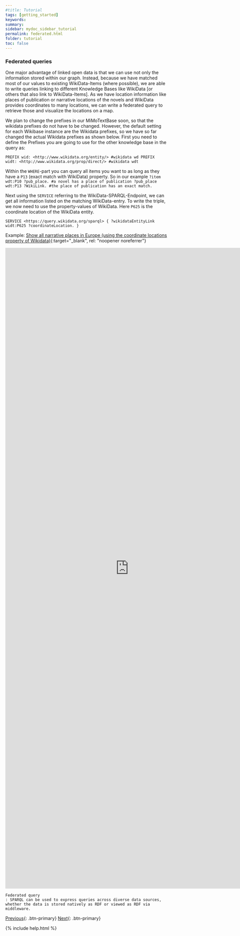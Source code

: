 ```yaml
---
#title: Tutorial
tags: [getting_started]
keywords:
summary:
sidebar: mydoc_sidebar_tutorial
permalink: federated.html
folder: tutorial
toc: false
---
```


### **Federated queries**

One major advantage of linked open data is that we can use not only the information stored within our graph. Instead, because we have matched most of our values to existing WikiData-Items (where possible), we are able to write queries linking to different Knowledge Bases like WikiData [or others that also link to WikiData-Items].
As we have location information like places of publication or narrative locations of the novels and WikiData provides coordinates to many locations, we can write a federated query to retrieve those and visualize the locations on a map.

We plan to change the prefixes in our MiMoTextBase soon, so that the wikidata prefixes do not have to be changed. However, the default setting for each Wikibase instance are the Wikidata prefixes, so we have so far changed the actual Wikidata prefixes as shown below. First you need to define the Prefixes you are going to use for the other knowledge base in the query as:

`PREFIX wid: <http://www.wikidata.org/entity/> #wikidata wd PREFIX widt: <http://www.wikidata.org/prop/direct/> #wikidata wdt`

Within the `WHERE`-part you can query all items you want to as long as they have a `P13` (exact match with WikiData) property.
So in our example
`?item wdt:P10 ?pub_place. #a novel has a place of publication ?pub_place wdt:P13 ?WikiLink. #the place of publication has an exact match.`

Next using the `SERVICE` referring to the WikiData-SPARQL-Endpoint, we can get all information listed on the matching WikiData-entry. To write the triple, we now need to use the property-values of WikiData. Here `P625` is the coordinate location of the WikiData entity.

`SERVICE <https://query.wikidata.org/sparql> { ?wikidataEntityLink widt:P625 ?coordinateLocation. } `

Example: [Show all narrative places in Europe (using the coordinate locations property of Wikidata)](https://tinyurl.com/24e5b4g8){:target="\_blank", rel: "noopener noreferrer"}

<p><iframe style="width: 80vw; height: 50vh; border: none;" src="https://query.mimotext.uni-trier.de/#%23defaultView%3AMap%7B%22hide%22%3A%20%5B%22%3Fnar_loc%22%5D%2C%20%22markercluster%22%3A%22true%22%7D%0APREFIX%20wid%3A%20%3Chttp%3A%2F%2Fwww.wikidata.org%2Fentity%2F%3E%20%23wikidata%20wd%0APREFIX%20widt%3A%20%3Chttp%3A%2F%2Fwww.wikidata.org%2Fprop%2Fdirect%2F%3E%20%23wikidata%20wdt%0Aprefix%20wd%3A%3Chttp%3A%2F%2Fdata.mimotext.uni-trier.de%2Fentity%2F%3E%0Aprefix%20wdt%3A%3Chttp%3A%2F%2Fdata.mimotext.uni-trier.de%2Fprop%2Fdirect%2F%3E%20%0A%0ASelect%20DISTINCT%20%3Fitem%20%3FitemLabel%20%3Fnar_loc%20%3Fnar_locLabel%20%3FWikiDataEntity%20%3FcoordinateLocation%20%0A%7B%0A%20%20%3Fitem%20wdt%3AP32%20%3Fnar_loc.%0A%20%20%3Fnar_loc%20wdt%3AP13%20%3FWikiDataEntity.%0A%20%20%0A%23Federated%20Query%20-%3E%20Wikidata%0A%20%20SERVICE%20%3Chttps%3A%2F%2Fquery.wikidata.org%2Fsparql%3E%20%7B%0A%20%20%20%20%3FWikiDataEntity%20%0A%20%20%20%20%20%20%20%20%20%20%20%20%20%20%20%20%20%20widt%3AP625%20%3FcoordinateLocation%0A%20%20%7D%20%20%20%20%20%20%0A%20%20%20%20%20%20%20%20%20%20%20%0A%20%20SERVICE%20wikibase%3Alabel%20%7B%0A%20%20%20%20bd%3AserviceParam%20wikibase%3Alanguage%20%22en%22%20.%0A%20%20%7D%0A%7D%0A" referrerpolicy="origin" sandbox="allow-forms allow-scripts allow-same-origin allow-popups" ></iframe></p>

```
Federated query
: SPARQL can be used to express queries across diverse data sources, whether the data is stored natively as RDF or viewed as RDF via middleware.

```

[Previous](./bind.html){: .btn-primary} [Next](./authors.html){: .btn-primary}

<!-- {% include links.html %} -->

{% include help.html %}
